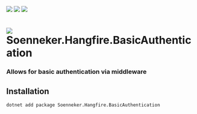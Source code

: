 [![](https://img.shields.io/nuget/v/Soenneker.Hangfire.BasicAuthentication.svg?style=for-the-badge)](https://www.nuget.org/packages/Soenneker.Hangfire.BasicAuthentication/)
[![](https://img.shields.io/github/actions/workflow/status/soenneker/soenneker.hangfire.basicauthentication/publish-package.yml?style=for-the-badge)](https://github.com/soenneker/soenneker.hangfire.basicauthentication/actions/workflows/publish-package.yml)
[![](https://img.shields.io/nuget/dt/Soenneker.Hangfire.BasicAuthentication.svg?style=for-the-badge)](https://www.nuget.org/packages/Soenneker.Hangfire.BasicAuthentication/)

# ![](https://user-images.githubusercontent.com/4441470/224455560-91ed3ee7-f510-4041-a8d2-3fc093025112.png) Soenneker.Hangfire.BasicAuthentication
### Allows for basic authentication via middleware

## Installation

```
dotnet add package Soenneker.Hangfire.BasicAuthentication
```
